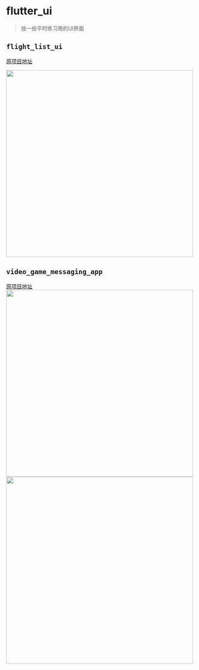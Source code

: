 # flutter_ui

> 放一些平时练习用的UI界面

## `flight_list_ui`
[原项目地址](https://github.com/TechieBlossom/flightapp)

<img height="500px" src="https://libra321.oss-cn-huhehaote.aliyuncs.com/github/Simulator%20Screen%20Shot%20-%20iPhone%20X%20-%202020-03-11%20at%2015.22.20.png"></img>
## `video_game_messaging_app`
[原项目地址](https://github.com/TechieBlossom/video_game_messaging_app)
  <img height="500px" src="https://libra321.oss-cn-huhehaote.aliyuncs.com/github/74420714-DDDC-4E8E-BBFB-475FB32CC22F.png"><image width="30"></image><img height="500px" src="https://libra321.oss-cn-huhehaote.aliyuncs.com/github/FD28BB26-3FD7-4688-A749-0988637B17CD.png">